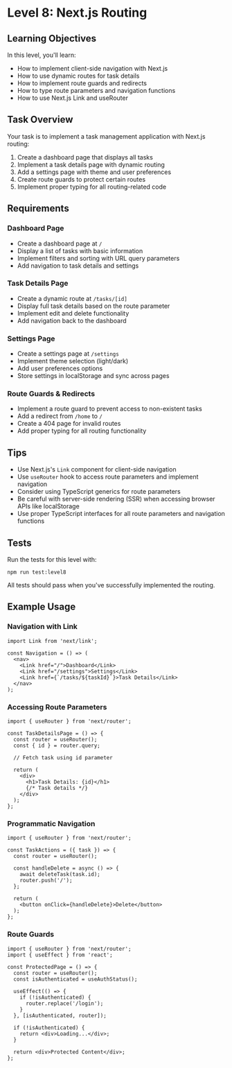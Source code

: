 # Level 8: Next.js Routing

## Learning Objectives

In this level, you'll learn:
- How to implement client-side navigation with Next.js
- How to use dynamic routes for task details
- How to implement route guards and redirects
- How to type route parameters and navigation functions
- How to use Next.js Link and useRouter

## Task Overview

Your task is to implement a task management application with Next.js routing:

1. Create a dashboard page that displays all tasks
2. Implement a task details page with dynamic routing
3. Add a settings page with theme and user preferences
4. Create route guards to protect certain routes
5. Implement proper typing for all routing-related code

## Requirements

### Dashboard Page
- Create a dashboard page at `/`
- Display a list of tasks with basic information
- Implement filters and sorting with URL query parameters
- Add navigation to task details and settings

### Task Details Page
- Create a dynamic route at `/tasks/[id]`
- Display full task details based on the route parameter
- Implement edit and delete functionality
- Add navigation back to the dashboard

### Settings Page
- Create a settings page at `/settings`
- Implement theme selection (light/dark)
- Add user preferences options
- Store settings in localStorage and sync across pages

### Route Guards & Redirects
- Implement a route guard to prevent access to non-existent tasks
- Add a redirect from `/home` to `/`
- Create a 404 page for invalid routes
- Add proper typing for all routing functionality

## Tips

- Use Next.js's `Link` component for client-side navigation
- Use `useRouter` hook to access route parameters and implement navigation
- Consider using TypeScript generics for route parameters
- Be careful with server-side rendering (SSR) when accessing browser APIs like localStorage
- Use proper TypeScript interfaces for all route parameters and navigation functions

## Tests

Run the tests for this level with:

```
npm run test:level8
```

All tests should pass when you've successfully implemented the routing.

## Example Usage

### Navigation with Link
```tsx
import Link from 'next/link';

const Navigation = () => (
  <nav>
    <Link href="/">Dashboard</Link>
    <Link href="/settings">Settings</Link>
    <Link href={`/tasks/${taskId}`}>Task Details</Link>
  </nav>
);
```

### Accessing Route Parameters
```tsx
import { useRouter } from 'next/router';

const TaskDetailsPage = () => {
  const router = useRouter();
  const { id } = router.query;
  
  // Fetch task using id parameter
  
  return (
    <div>
      <h1>Task Details: {id}</h1>
      {/* Task details */}
    </div>
  );
};
```

### Programmatic Navigation
```tsx
import { useRouter } from 'next/router';

const TaskActions = ({ task }) => {
  const router = useRouter();
  
  const handleDelete = async () => {
    await deleteTask(task.id);
    router.push('/');
  };
  
  return (
    <button onClick={handleDelete}>Delete</button>
  );
};
```

### Route Guards
```tsx
import { useRouter } from 'next/router';
import { useEffect } from 'react';

const ProtectedPage = () => {
  const router = useRouter();
  const isAuthenticated = useAuthStatus();
  
  useEffect(() => {
    if (!isAuthenticated) {
      router.replace('/login');
    }
  }, [isAuthenticated, router]);
  
  if (!isAuthenticated) {
    return <div>Loading...</div>;
  }
  
  return <div>Protected Content</div>;
};
``` 